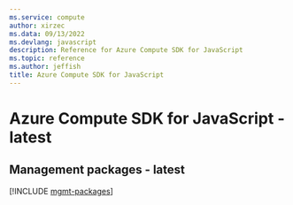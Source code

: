 ```yaml
---
ms.service: compute
author: xirzec
ms.data: 09/13/2022
ms.devlang: javascript
description: Reference for Azure Compute SDK for JavaScript
ms.topic: reference
ms.author: jeffish
title: Azure Compute SDK for JavaScript
---
```

# Azure Compute SDK for JavaScript - latest

## Management packages - latest
[!INCLUDE [mgmt-packages](compute-mgmt-index.md)]